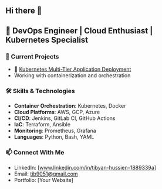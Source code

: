 ## Hi there 👋

## 🚀 DevOps Engineer | Cloud Enthusiast | Kubernetes Specialist

### 🔭 Current Projects
- 🌟 [Kubernetes Multi-Tier Application Deployment]([link-to-this-project](https://github.com/Bluerate90/k8s-multi-tier-app-deployment))
- Working with containerization and orchestration

### 🛠️ Skills & Technologies
- **Container Orchestration**: Kubernetes, Docker
- **Cloud Platforms**: AWS, GCP, Azure
- **CI/CD**: Jenkins, GitLab CI, GitHub Actions
- **IaC**: Terraform, Ansible
- **Monitoring**: Prometheus, Grafana
- **Languages**: Python, Bash, YAML

### 📫 Connect With Me
- LinkedIn: [www.linkedin.com/in/tibyan-hussien-1889339a]
- Email: tib9051@gmail.com
- Portfolio: [Your Website]

<!--
**Bluerate90/Bluerate90** is a ✨ _special_ ✨ repository because its `README.md` (this file) appears on your GitHub profile.

Here are some ideas to get you started:

- 🔭 I’m currently working on ...
- 🌱 I’m currently learning ...
- 👯 I’m looking to collaborate on ...
- 🤔 I’m looking for help with ...
- 💬 Ask me about ...
- 📫 How to reach me: ...
- 😄 Pronouns: ...
- ⚡ Fun fact: ...
-->
